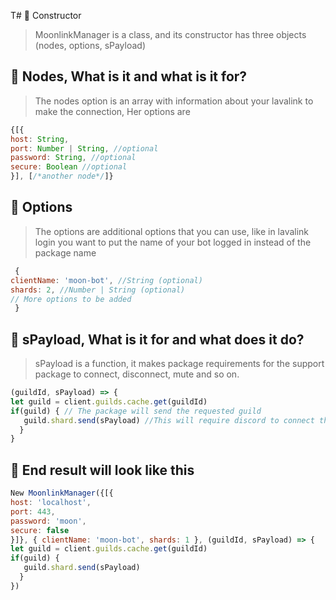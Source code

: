 T# 🎯 Constructor
> MoonlinkManager is a class, and its constructor has three objects (nodes, options, sPayload)
## 🌋 Nodes, What is it and what is it for?
> The nodes option is an array with information about your lavalink to make the connection, Her options are
```javascript
{[{
host: String,
port: Number | String, //optional
password: String, //optional
secure: Boolean //optional
}], [/*another node*/]}
```
## 📍 Options
> The options are additional options that you can use, like in lavalink login you want to put the name of your bot logged in instead of the package name
```javascript
 { 
clientName: 'moon-bot', //String (optional)
shards: 2, //Number | String (optional)
// More options to be added 
 }
```
## 📎 sPayload, What is it for and what does it do?
> sPayload is a function, it makes package requirements for the support package to connect, disconnect, mute and so on.
```javascript
(guildId, sPayload) => {
let guild = client.guilds.cache.get(guildId)
if(guild) { // The package will send the requested guild
   guild.shard.send(sPayload) //This will require discord to connect the bot to the voice channel
  }
}
```
## 🎒 End result will look like this
```javascript
New MoonlinkManager({[{
host: 'localhost',
port: 443,
password: 'moon',
secure: false
}]}, { clientName: 'moon-bot', shards: 1 }, (guildId, sPayload) => {
let guild = client.guilds.cache.get(guildId)
if(guild) { 
   guild.shard.send(sPayload) 
  }
})
```

